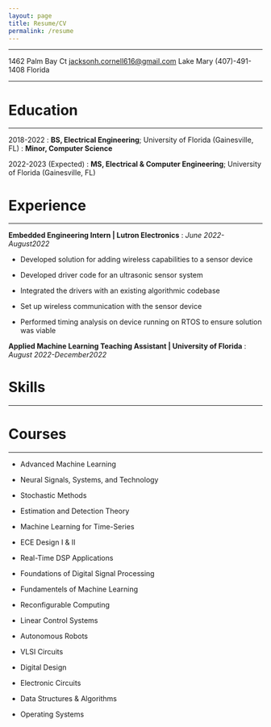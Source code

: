 ```yaml
---
layout: page
title: Resume/CV
permalink: /resume
---
```


-------------------     ----------------------------
1462 Palm Bay Ct       jacksonh.cornell616@gmail.com
Lake Mary                             (407)-491-1408
Florida                    			
-------------------     ----------------------------


# Education
---------


2018-2022
:   **BS, Electrical Engineering**; University of Florida (Gainesville, FL)
:	**Minor, Computer Science**

2022-2023 (Expected)
:   **MS, Electrical & Computer Engineering**; University of Florida (Gainesville, FL)


# Experience
---------


**Embedded Engineering Intern | Lutron Electronics**
:   *June 2022-August2022*

- Developed solution for adding wireless capabilities to a sensor device

- Developed driver code for an ultrasonic sensor system

- Integrated the drivers with an existing algorithmic codebase

- Set up wireless communication with the sensor device

- Performed timing analysis on device running on RTOS to ensure solution was viable

**Applied Machine Learning Teaching Assistant | University of Florida**
:   *August 2022-December2022*


# Skills
---------



# Courses
---------


* Advanced Machine Learning

* Neural Signals, Systems, and Technology

* Stochastic Methods

* Estimation and Detection Theory

* Machine Learning for Time-Series

* ECE Design I & II

* Real-Time DSP Applications

* Foundations of Digital Signal Processing

* Fundamentels of Machine Learning

* Reconfigurable Computing

* Linear Control Systems

* Autonomous Robots

* VLSI Circuits

* Digital Design

* Electronic Circuits

* Data Structures & Algorithms

* Operating Systems